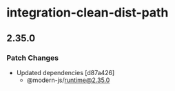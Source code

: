 # integration-clean-dist-path

## 2.35.0

### Patch Changes

- Updated dependencies [d87a426]
  - @modern-js/runtime@2.35.0
